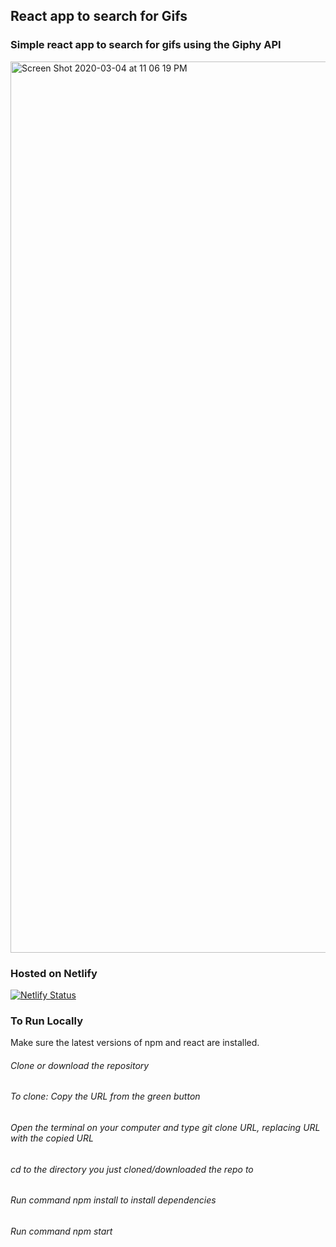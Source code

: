 ## React app to search for Gifs
### Simple react app to search for gifs using the Giphy API

<img width="1426" alt="Screen Shot 2020-03-04 at 11 06 19 PM" src="https://user-images.githubusercontent.com/46908343/75947011-d6b6bb00-5e6c-11ea-90f2-f2c9a837fc58.png">

### Hosted  on Netlify
[![Netlify Status](https://api.netlify.com/api/v1/badges/fb10d88c-c698-447e-8a36-5b09a2713536/deploy-status)](https://app.netlify.com/sites/marvel-project-giphy/deploys)

### To Run Locally
Make sure the latest versions of npm and react are installed.

###### Clone or download the repository
###### To clone: Copy the URL from the green button
###### Open the terminal on your computer and type git clone URL, replacing URL with the copied URL
###### cd to the directory you just cloned/downloaded the repo to
###### Run command npm install to install dependencies
###### Run command npm start
